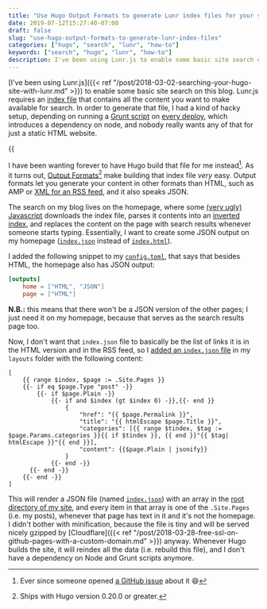 ```yaml
---
title: "Use Hugo Output Formats to generate Lunr index files for your static site search"
date: 2019-07-12T15:27:40-07:00
draft: false
slug: "use-hugo-output-formats-to-generate-lunr-index-files"
categories: ["hugo", "search", "lunr", "how-to"]
keywords: ["search", "hugo", "lunr", "how-to"]
description: I've been using Lunr.js to enable some basic site search on this blog. Lunr.js requires an index file that contains all the content you want to make available for search. In order to generate that file, I had a kind of hacky setup, depending on running a Grunt script on every deploy, which introduces a dependency on node, and nobody really wants any of that for just a static HTML website.
---
```


[I've been using Lunr.js]({{< ref "/post/2018-03-02-searching-your-hugo-site-with-lunr.md" >}}) to enable some basic site search on this blog. Lunr.js requires an [index file](/index.json) that contains all the content you want to make available for search. In order to generate that file, I had a kind of hacky setup, depending on running a [Grunt script](https://github.com/bartdegoede/blog/blob/7eccae434335c6ab6ec5e10240dbc89884a194ad/Gruntfile.js) on [every deploy](https://github.com/bartdegoede/blog/commit/335d19e81016633823ccfb6fbb2038c891182bbb#diff-60254338249f657a0a83f98258a56bfeL9), which introduces a dependency on node, and nobody really wants any of that for just a static HTML website.<!--more-->

{{<audio src="/audio/2019-07-12-use-output-format-for-index-generation.mp3" type="mp3" backup_src="/audio/2019-07-12-use-output-format-for-index-generation.ogg" backup_type="ogg">}}

I have been wanting forever to have Hugo build that file for me instead[^gh_issue]. As it turns out, [Output Formats](https://gohugo.io/templates/output-formats/#output-formats-for-pages)[^hugo] make building that index file _very_ easy. Output formats let you generate your content in other formats than HTML, such as AMP or [XML for an RSS feed](https://bart.degoe.de/index.xml), and it also speaks JSON.

The search on my blog lives on the homepage, where some [(very ugly) Javascript](https://github.com/bartdegoede/blog/blob/335d19e81016633823ccfb6fbb2038c891182bbb/static/js/search/search.js) downloads the index file, parses it contents into an [inverted index](https://en.wikipedia.org/wiki/Inverted_index), and replaces the content on the page with search results whenever someone starts typing. Essentially, I want to create some JSON output on my homepage ([`index.json`](/index.json) instead of [`index.html`](/index.html)).

I added the following snippet to my [`config.toml`](https://github.com/bartdegoede/blog/blob/335d19e81016633823ccfb6fbb2038c891182bbb/config.toml#L24-L26), that says that besides HTML, the homepage also has JSON output:

```toml
[outputs]
    home = ["HTML", "JSON"]
    page = ["HTML"]
```
**N.B.:** this means that there won't be a JSON version of the other pages; I just need it on my homepage, because that serves as the search results page too.

Now, I don't want that `index.json` file to basically be the list of links it is in the HTML version and in the RSS feed, so I [added an `index.json` file](https://github.com/bartdegoede/blog/blob/335d19e81016633823ccfb6fbb2038c891182bbb/layouts/index.json) in my `layouts` folder with the following content:

```
[
    {{ range $index, $page := .Site.Pages }}
    {{- if eq $page.Type "post" -}}
        {{- if $page.Plain -}}
            {{- if and $index (gt $index 0) -}},{{- end }}
                {
                    "href": "{{ $page.Permalink }}",
                    "title": "{{ htmlEscape $page.Title }}",
                    "categories": [{{ range $tindex, $tag := $page.Params.categories }}{{ if $tindex }}, {{ end }}"{{ $tag| htmlEscape }}"{{ end }}],
                    "content": {{$page.Plain | jsonify}}
                }
            {{- end -}}
      {{- end -}}
    {{- end -}}
]
```

This will render a JSON file (named [`index.json`](/index.json)) with an array in the [root directory of my site](https://github.com/bartdegoede/bartdegoede.github.io/blob/master/index.json), and every item in that array is one of the `.Site.Pages` (i.e. my posts), whenever that page has text in it and it's not the homepage. I didn't bother with minification, because the file is tiny and will be served nicely gzipped by [Cloudflare]({{< ref "/post/2018-03-28-free-ssl-on-github-pages-with-a-custom-domain.md" >}}) anyway. Whenever Hugo builds the site, it will reindex all the data (i.e. rebuild this file), and I don't have a dependency on Node and Grunt scripts anymore.

[^hugo]: Ships with Hugo version 0.20.0 or greater.
[^gh_issue]: Ever since someone opened [a GitHub issue](https://github.com/bartdegoede/blog/issues/1) about it 😄
